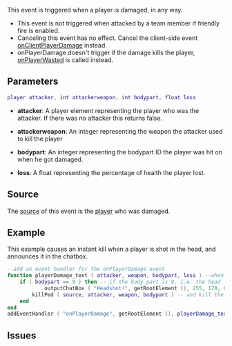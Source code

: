 This event is triggered when a player is damaged, in any way.

-   This event is not triggered when attacked by a team member if friendly fire is enabled.
-   Canceling this event has no effect. Cancel the client-side event [onClientPlayerDamage](/docs/onClientPlayerDamage.md "wikilink") instead.
-   onPlayerDamage doesn't trigger if the damage kills the player, [onPlayerWasted](/docs/onPlayerWasted.md "wikilink") is called instead.

Parameters
----------

``` lua
player attacker, int attackerweapon, int bodypart, float loss
```

-   **attacker**: A player element representing the player who was the attacker. If there was no attacker this returns false.
-   **attackerweapon**: An integer representing the weapon the attacker used to kill the player
-   **bodypart**: An integer representing the bodypart ID the player was hit on when he got damaged.

-   **loss**: A float representing the percentage of health the player lost.

Source
------

The [source](/docs/event_system#Event_source.md "wikilink") of this event is the [player](/player.md "wikilink") who was damaged.

Example
-------

This example causes an instant kill when a player is shot in the head, and announces it in the chatbox.

``` lua
--add an event handler for the onPlayerDamage event
function playerDamage_text ( attacker, weapon, bodypart, loss ) --when a player is damaged
    if ( bodypart == 9 ) then -- if the body part is 9, i.e. the head
            outputChatBox ( "Headshot!", getRootElement (), 255, 170, 0 ) --output "Headshot" into the chatbox
        killPed ( source, attacker, weapon, bodypart ) -- and kill the player
    end
end
addEventHandler ( "onPlayerDamage", getRootElement (), playerDamage_text )
```

Issues
------
